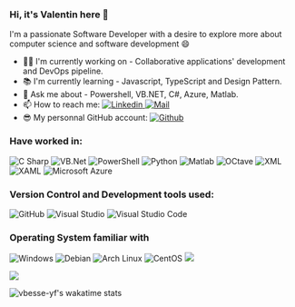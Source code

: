 ### Hi, it's Valentin here :wave:

I'm a passionate Software Developer with a desire to explore more about computer science and software development :smile: 
* :man_technologist: I'm currently working on - Collaborative applications' development and DevOps pipeline.
* :books: I'm currently learning - Javascript, TypeScript and Design Pattern.
* :speech_balloon: Ask me about - Powershell, VB.NET, C#, Azure, Matlab.
* :mailbox: How to reach me: <a href="https://www.linkedin.com/in/valentin-besse/" ><img alt="Linkedin" src="https://img.shields.io/badge/Linkedin-0A66C2?logo=LinkedIn&logoColor=&style=flat" /> </a> <a href="mailto:valentin.besse@ypso-facto.com" ><img alt="Mail" src="https://img.shields.io/badge/Mail-EA4335?logo=Gmail&logoColor=white&style=flat" /> </a>
* :sunglasses: My personnal GitHub account: <a href="https://github.com/valentinbesse" ><img alt="Github" src="https://img.shields.io/badge/GitHub-181717?logo=GitHub&logoColor=&style=flat" /> </a>

### Have worked in:

 <img alt="C Sharp" src="https://img.shields.io/badge/C%23-239120?logo=c-sharp&logoColor=white&style=flat" />

 <img alt="VB.Net" src="https://img.shields.io/badge/VB.NET-512BD4?logo=.NET&logoColor=white&style=flat" />

 <img alt="PowerShell" src="https://img.shields.io/badge/PowerShell-5391FE?logo=PowerShell&logoColor=white&style=flat" />

 <img alt="Python" src="https://img.shields.io/badge/Python-3776AB?logo=Python&logoColor=white&style=flat" />

 <img alt="Matlab" src="https://img.shields.io/badge/Matlab-0076A8?&style=flat" />

 <img alt="OCtave" src="https://img.shields.io/badge/Octave-0790C0?logo=Octave&logoColor=white&style=flat" />

 <img alt="XML" src="https://img.shields.io/badge/XML-0c54c2?" />

 <img alt="XAML" src="https://img.shields.io/badge/XAML-0c54c2?logo=XAML&logoColor=white&style=flat" />

 <img alt="Microsoft Azure" src="https://img.shields.io/badge/Microsoft Azure-0078d4?logo=Microsoft+Azure&logoColor=white&style=flat" />

### Version Control and Development tools used:

 <img alt="GitHub" src="https://img.shields.io/badge/GitHub-181717?logo=github&logoColor=white&style=flat" />

 <img alt="Visual Studio" src="https://img.shields.io/badge/Visual Studio-5C2D91?logo=visual+studio&logoColor=white&style=flat" />

 <img alt="Visual Studio Code" src="https://img.shields.io/badge/Visual Studio Code-007ACC?logo=visual+studio+code&logoColor=white&style=flat" />

### Operating System familiar with

<img alt="Windows" src="https://img.shields.io/badge/Windows-0078D6?logo=windows&logoColor=white&style=flat" />

<img alt="Debian" src="https://img.shields.io/badge/Debian-A81D33?logo=Debian&logoColor=white&style=flat" />

<img alt="Arch Linux" src="https://img.shields.io/badge/Arch Linux-1793D1?logo=Arch+Linux&logoColor=white&style=flat" />

<img alt="CentOS" src="https://img.shields.io/badge/CentOS-262577?logo=CentOS&logoColor=white&style=flat" />

<img src="https://github-readme-stats.vercel.app/api?username=vbesse-yf&count_private=true&theme=radical&show_icons=true&include_all_commits=true" />

<img
  src="https://github-readme-stats.vercel.app/api/top-langs/?username=vbesse-yf&layout=compact"
/>

![vbesse-yf's wakatime stats](https://github-readme-stats.vercel.app/api/wakatime?username=vbesse&layout=compact)

